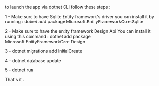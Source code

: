 to launch the app via dotnet CLI follow these steps : 

1 - Make sure to have Sqlite Entity framework's driver 
you can install it by running : dotnet add package Microsoft.EntityFrameworkCore.Sqlite

2 - Make sure to have the entity framework Design Api You can install it using this command : dotnet add package Microsoft.EntityFrameworkCore.Design

3 - dotnet migrations add InitialCreate

4 - dotnet database update

5 - dotnet run

That's it .
